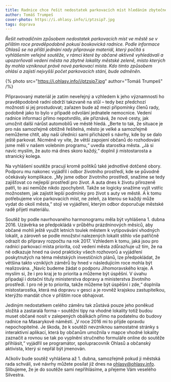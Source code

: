 ```yaml
---
title: Radnice chce řešit nedostatek parkovacích míst hledáním zbytečné zeleně
author: Tomáš Trumpeš
cover-photo: https://i.ohlasy.info/i/ptzsip7.jpg
tags: doprava
---
```


*Řešit netradičním způsobem nedostatek parkovacích míst ve městě se v příštím roce pravděpodobně pokusí boskovická radnice. Podle informace Ohlasů se na příští jednání rady připravuje materiál, který počítá s vyhlášením veřejné soutěže, v rámci které by občané aktivně vyhledávali a upozorňovali vedení města na zbytné lokality městské zeleně, místo kterých by mohla vzniknout právě nová parkovací místa. Kdo tímto způsobem ohlásí a zajistí nejvyšší počet parkovacích stání, bude odměněn.*

{% photo src="https://i.ohlasy.info/i/ptzsip7.jpg" author="Tomáš Trumpeš" /%}

Připravovaný materiál je zatím neveřejný a vzhledem k jeho významnosti ho pravděpodobně radní obdrží takzvaně na stůl – tedy bez předchozí možnosti si jej prostudovat; zařazen bude až mezi připomínky členů rady, podobně jako to bylo v případě odvolání jednatele nemocnice. Vedení radnice informaci přímo nepotvrdilo, ale přiznává, že nové cesty, jak umožnit další nárůst automobilů ve městě hledá. „Berte to tak, že situace je pro nás samozřejmě obtížně řešitelná, město je velké a samozřejmě nemůžeme chtít, aby naši úředníci sami přicházeli s návrhy, kde by se dalo ještě parkovat. Nicméně vy víte, že větší zapojení občanů do rozhodování jsme měli v našem volebním programu,“ uvedla starostka města. „Já si navíc myslím, že auto má dnes skoro každý,“ doplnil ji místostarosta a stranický kolega.

Na vyhlášení soutěže pracují kromě politiků také jednotlivé dotčené obory. Podporu mu nakonec vyjádřil i odbor životního prostředí, kde se původně očekávaly komplikace. „My jsme odbor životního prostředí, snažíme se tedy zajišťovat co nejlepší prostředí pro život. A auta dnes k životu přirozeně patří, to asi nemůže nikdo zpochybnit. Takže se logicky snažíme vyjít vstříc možnostem, jak zajistit lepší podmínky pro život s auty ve městě. A k tomu potřebujeme více parkovacích míst, ne zeleň, za kterou se každý může vydat do okolí města,“ stojí ve vyjádření, kterým odbor doporučuje městské radě přijetí materiálu.

Soutěž by podle navrhovaného harmonogramu měla být vyhlášena 1. dubna 2016. Uzávěrka se předpokládá v průběhu prázdninových měsíců, aby občané mohli ještě využít letních toulek městem k vytipovávání vhodných lokalit, a zároveň se podle množství nalezených lokalit stihlo vše patřičně odrazit do přípravy rozpočtu na rok 2017. Vzhledem k tomu, jaká jsou pro radnici parkovací místa priorita, což vedení města zdůrazňuje už tím, že na ně odkazuje hned na úvod prakticky všech rozhovorů a vyjádření poskytnutých na téma městských investičních plánů, lze předpokládat, že většina takto vzniklých záměrů by hned v následujícím roce mohla být realizována. „Navíc budeme žádat o podporu Jihomoravského kraje. A myslím si, že i pro kraj je to priorita a můžeme být úspěšní. V úvahu připadají i dotační tituly ministerstva dopravy a ministerstva životního prostředí. I pro ně je to priorita, takže můžeme být úspěšní i zde,“ doplnila místostarostka, která má dopravu v gesci a je rovněž krajskou zastupitelkou, kterýžto mandát chce v příštím roce obhajovat.

Jediným nedostatkem celého záměru tak zůstává pouze jeho poněkud složitá a zastaralá forma – soutěžní tipy na vhodné lokality totiž budou muset občané nosit v zalepených obálkách přímo na podatelnu do budovy radnice na Masarykově náměstí. „V roce 2016 mi to přijde opravdu nepochopitelné. Je škoda, že k soutěži nevzniknou samostatné stránky s interaktivní aplikací, která by občanům umožnila v mapce vhodné lokality zaznačit a rovnou se tak po vyplnění stručného formuláře online do soutěže přihlásit,“ vyjádřil se programátor, spolupracovník Ohlasů a občanský aktivista, který si nepřál být jmenován.

Ačkoliv bude soutěž vyhlášena až 1. dubna, samozřejmě pokud ji městská rada schválí, své návrhy můžete posílat již dnes na ohlasy@ohlasy.info. Slibujeme, že je do soutěže sami nepřihlásíme, a přejeme Vám veselého Silvestra.

